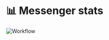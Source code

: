 # 📊 Messenger stats

![Workflow](https://github.com/oliverviljamaa/messenger-stats/workflows/Workflow/badge.svg)
